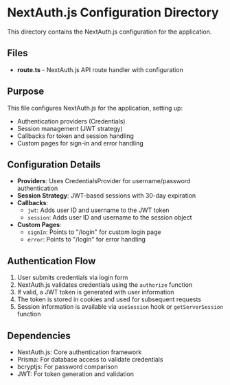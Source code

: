 # NextAuth.js Configuration Directory

This directory contains the NextAuth.js configuration for the application.

## Files

- **route.ts** - NextAuth.js API route handler with configuration

## Purpose

This file configures NextAuth.js for the application, setting up:
- Authentication providers (Credentials)
- Session management (JWT strategy)
- Callbacks for token and session handling
- Custom pages for sign-in and error handling

## Configuration Details

- **Providers**: Uses CredentialsProvider for username/password authentication
- **Session Strategy**: JWT-based sessions with 30-day expiration
- **Callbacks**:
  - `jwt`: Adds user ID and username to the JWT token
  - `session`: Adds user ID and username to the session object
- **Custom Pages**:
  - `signIn`: Points to "/login" for custom login page
  - `error`: Points to "/login" for error handling

## Authentication Flow

1. User submits credentials via login form
2. NextAuth.js validates credentials using the `authorize` function
3. If valid, a JWT token is generated with user information
4. The token is stored in cookies and used for subsequent requests
5. Session information is available via `useSession` hook or `getServerSession` function

## Dependencies

- NextAuth.js: Core authentication framework
- Prisma: For database access to validate credentials
- bcryptjs: For password comparison
- JWT: For token generation and validation
